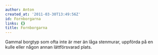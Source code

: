 ```yaml
---
author: Anton
created_at: '2011-03-30T13:49:56Z'
id: Fornborgarna
links: {}
title: Fornborgarna
---
```


Gammal borgtyp som ofta inte är mer än låga stenmurar, uppförda på en kulle eller någon annan
lättförsvarad plats.
